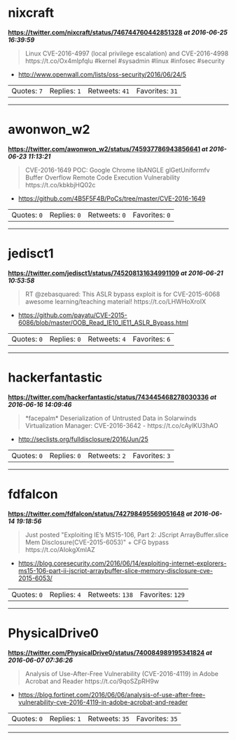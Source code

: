 # nixcraft
**https://twitter.com/nixcraft/status/746744760442851328 _at 2016-06-25 16:39:59_**
<blockquote>
Linux CVE-2016-4997 (local privilege escalation) and CVE-2016-4998 https://t.co/Ox4mlpfqlu #kernel #sysadmin #linux #infosec #security
</blockquote>

* http://www.openwall.com/lists/oss-security/2016/06/24/5

<table><tr>
<td>Quotes: <code>7</code></td>
<td>Replies: <code>1</code></td>
<td>Retweets: <code>41</code></td>
<td>Favorites: <code>31</code></td>
</tr></table>

---

# awonwon_w2
**https://twitter.com/awonwon_w2/status/745937786943856641 _at 2016-06-23 11:13:21_**
<blockquote>
CVE-2016-1649 POC: Google Chrome libANGLE glGetUniformfv Buffer Overflow Remote Code Execution Vulnerability
https://t.co/kbkbjHQ02c
</blockquote>

* https://github.com/4B5F5F4B/PoCs/tree/master/CVE-2016-1649

<table><tr>
<td>Quotes: <code>0</code></td>
<td>Replies: <code>0</code></td>
<td>Retweets: <code>0</code></td>
<td>Favorites: <code>0</code></td>
</tr></table>

---

# jedisct1
**https://twitter.com/jedisct1/status/745208131634991109 _at 2016-06-21 10:53:58_**
<blockquote>
RT @zebasquared: This ASLR bypass exploit is for CVE-2015-6068 awesome learning/teaching material! https://t.co/LHWHoXroIX
</blockquote>

* https://github.com/payatu/CVE-2015-6086/blob/master/OOB_Read_IE10_IE11_ASLR_Bypass.html

<table><tr>
<td>Quotes: <code>0</code></td>
<td>Replies: <code>0</code></td>
<td>Retweets: <code>4</code></td>
<td>Favorites: <code>6</code></td>
</tr></table>

---

# hackerfantastic
**https://twitter.com/hackerfantastic/status/743445468278030336 _at 2016-06-16 14:09:46_**
<blockquote>
*facepalm* Deserialization of Untrusted Data in Solarwinds Virtualization Manager: CVE-2016-3642 - https://t.co/cAylKU3hAO
</blockquote>

* http://seclists.org/fulldisclosure/2016/Jun/25

<table><tr>
<td>Quotes: <code>0</code></td>
<td>Replies: <code>0</code></td>
<td>Retweets: <code>2</code></td>
<td>Favorites: <code>3</code></td>
</tr></table>

---

# fdfalcon
**https://twitter.com/fdfalcon/status/742798495569051648 _at 2016-06-14 19:18:56_**
<blockquote>
Just posted "Exploiting IE’s MS15-106, Part 2: JScript ArrayBuffer.slice Mem Disclosure(CVE-2015-6053)" + CFG bypass https://t.co/AIokgXmlAZ
</blockquote>

* https://blog.coresecurity.com/2016/06/14/exploiting-internet-explorers-ms15-106-part-ii-jscript-arraybuffer-slice-memory-disclosure-cve-2015-6053/

<table><tr>
<td>Quotes: <code>0</code></td>
<td>Replies: <code>4</code></td>
<td>Retweets: <code>138</code></td>
<td>Favorites: <code>129</code></td>
</tr></table>

---

# PhysicalDrive0
**https://twitter.com/PhysicalDrive0/status/740084989195341824 _at 2016-06-07 07:36:26_**
<blockquote>
Analysis of Use-After-Free Vulnerability (CVE-2016-4119) in Adobe Acrobat and Reader 
https://t.co/9qoSZpRH9w
</blockquote>

* https://blog.fortinet.com/2016/06/06/analysis-of-use-after-free-vulnerability-cve-2016-4119-in-adobe-acrobat-and-reader

<table><tr>
<td>Quotes: <code>0</code></td>
<td>Replies: <code>1</code></td>
<td>Retweets: <code>35</code></td>
<td>Favorites: <code>35</code></td>
</tr></table>

---

